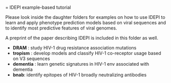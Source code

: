 = IDEPI example-based tutorial

Please look inside the daughter folders for examples on how to use IDEPI to 
learn and apply phenotype prediction models based on viral sequences and to 
identify most predictive features of viral genomes.

A preprint of the paper describing IDEPI is included in this folder as well. 

* **DRAM** : study HIV-1 drug resistance association mutations 
* **tropism** : develop models and classify HIV-1 co-receptor usage based on V3 sequences
* **dementia** : learn genetic signatures in HIV-1 env associated with dementia
* **bnab**: identify epitopes of HIV-1 broadly neutralizing antibodies

